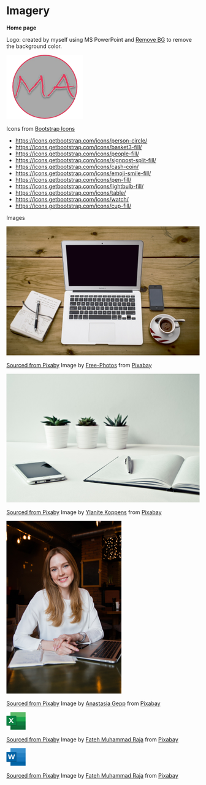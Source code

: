 # Imagery

**Home page**

Logo: created by myself using MS PowerPoint and [Remove BG](https://www.remove.bg/) to remove the background color.

<img src="static/media/logo.jpg" width="200">

Icons from [Bootstrap Icons](https://icons.getbootstrap.com)

* https://icons.getbootstrap.com/icons/person-circle/
* https://icons.getbootstrap.com/icons/basket3-fill/
* https://icons.getbootstrap.com/icons/people-fill/
* https://icons.getbootstrap.com/icons/signpost-split-fill/
* https://icons.getbootstrap.com/icons/cash-coin/
* https://icons.getbootstrap.com/icons/emoji-smile-fill/
* https://icons.getbootstrap.com/icons/pen-fill/
* https://icons.getbootstrap.com/icons/lightbulb-fill/
* https://icons.getbootstrap.com/icons/table/
* https://icons.getbootstrap.com/icons/watch/
* https://icons.getbootstrap.com/icons/cup-fill/

Images

<img src="static/media/hero.jpg" width="600">

[Sourced from Pixaby](https://pixabay.com/) Image by <a href="https://pixabay.com/photos/?utm_source=link-attribution&amp;utm_medium=referral&amp;utm_campaign=image&amp;utm_content=336378">Free-Photos</a> from <a href="https://pixabay.com/?utm_source=link-attribution&amp;utm_medium=referral&amp;utm_campaign=image&amp;utm_content=336378">Pixabay</a>

<img src="static/media/hero2.jpg" width="600">

[Sourced from Pixaby](https://pixabay.com/) Image by <a href="https://pixabay.com/users/nietjuh-2218222/?utm_source=link-attribution&amp;utm_medium=referral&amp;utm_campaign=image&amp;utm_content=3076954">Ylanite Koppens</a> from <a href="https://pixabay.com/?utm_source=link-attribution&amp;utm_medium=referral&amp;utm_campaign=image&amp;utm_content=3076954">Pixabay</a>

<img src="static/media/sophie.jpg" width="300">

[Sourced from Pixaby](https://pixabay.com/) Image by <a href="https://pixabay.com/users/nastya_gepp-3773230/?utm_source=link-attribution&amp;utm_medium=referral&amp;utm_campaign=image&amp;utm_content=3560934">Anastasia Gepp</a> from <a href="https://pixabay.com/?utm_source=link-attribution&amp;utm_medium=referral&amp;utm_campaign=image&amp;utm_content=3560934">Pixabay</a>

<img src="media/excel-5963669_1280.jpg" width="50">

[Sourced from Pixaby](https://pixabay.com/) Image by <a href="https://pixabay.com/users/fatehmuhammadraja-8753327/?utm_source=link-attribution&amp;utm_medium=referral&amp;utm_campaign=image&amp;utm_content=5963669">Fateh Muhammad Raja</a> from <a href="https://pixabay.com/?utm_source=link-attribution&amp;utm_medium=referral&amp;utm_campaign=image&amp;utm_content=5963669">Pixabay</a>

<img src="media/microsoft-word-5963679_1280.jpg" width="50">

[Sourced from Pixaby](https://pixabay.com/) Image by <a href="https://pixabay.com/users/fatehmuhammadraja-8753327/?utm_source=link-attribution&amp;utm_medium=referral&amp;utm_campaign=image&amp;utm_content=5963679">Fateh Muhammad Raja</a> from <a href="https://pixabay.com/?utm_source=link-attribution&amp;utm_medium=referral&amp;utm_campaign=image&amp;utm_content=5963679">Pixabay</a>
